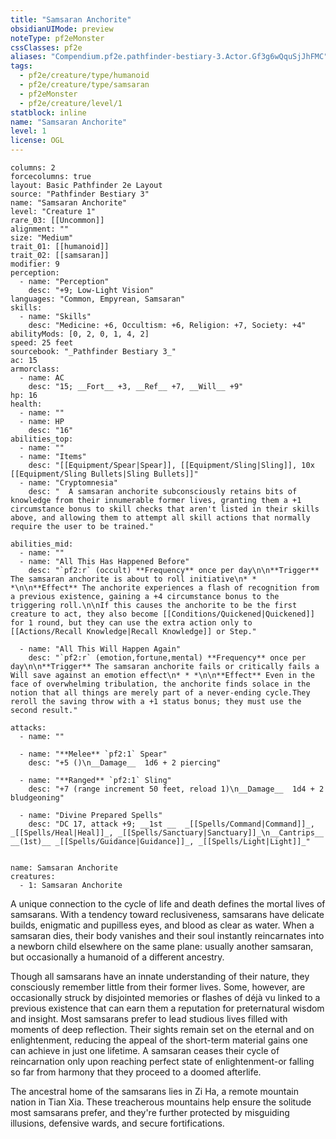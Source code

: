 ```yaml
---
title: "Samsaran Anchorite"
obsidianUIMode: preview
noteType: pf2eMonster
cssClasses: pf2e
aliases: "Compendium.pf2e.pathfinder-bestiary-3.Actor.Gf3g6wQquSjJhFMC" 
tags:
  - pf2e/creature/type/humanoid
  - pf2e/creature/type/samsaran
  - pf2eMonster
  - pf2e/creature/level/1
statblock: inline
name: "Samsaran Anchorite"
level: 1
license: OGL
---
```


```statblock
columns: 2
forcecolumns: true
layout: Basic Pathfinder 2e Layout
source: "Pathfinder Bestiary 3"
name: "Samsaran Anchorite"
level: "Creature 1"
rare_03: [[Uncommon]]
alignment: ""
size: "Medium"
trait_01: [[humanoid]]
trait_02: [[samsaran]]
modifier: 9
perception:
  - name: "Perception"
    desc: "+9; Low-Light Vision"
languages: "Common, Empyrean, Samsaran"
skills:
  - name: "Skills"
    desc: "Medicine: +6, Occultism: +6, Religion: +7, Society: +4"
abilityMods: [0, 2, 0, 1, 4, 2]
speed: 25 feet
sourcebook: "_Pathfinder Bestiary 3_"
ac: 15
armorclass:
  - name: AC
    desc: "15; __Fort__ +3, __Ref__ +7, __Will__ +9"
hp: 16
health:
  - name: ""
  - name: HP
    desc: "16"
abilities_top:
  - name: ""
  - name: "Items"
    desc: "[[Equipment/Spear|Spear]], [[Equipment/Sling|Sling]], 10x [[Equipment/Sling Bullets|Sling Bullets]]"
  - name: "Cryptomnesia"
    desc: "  A samsaran anchorite subconsciously retains bits of knowledge from their innumerable former lives, granting them a +1 circumstance bonus to skill checks that aren't listed in their skills above, and allowing them to attempt all skill actions that normally require the user to be trained."

abilities_mid:
  - name: ""
  - name: "All This Has Happened Before"
    desc: "`pf2:r` (occult) **Frequency** once per day\n\n**Trigger** The samsaran anchorite is about to roll initiative\n* * *\n\n**Effect** The anchorite experiences a flash of recognition from a previous existence, gaining a +4 circumstance bonus to the triggering roll.\n\nIf this causes the anchorite to be the first creature to act, they also become [[Conditions/Quickened|Quickened]] for 1 round, but they can use the extra action only to [[Actions/Recall Knowledge|Recall Knowledge]] or Step."

  - name: "All This Will Happen Again"
    desc: "`pf2:r` (emotion,fortune,mental) **Frequency** once per day\n\n**Trigger** The samsaran anchorite fails or critically fails a Will save against an emotion effect\n* * *\n\n**Effect** Even in the face of overwhelming tribulation, the anchorite finds solace in the notion that all things are merely part of a never-ending cycle.They reroll the saving throw with a +1 status bonus; they must use the second result."

attacks:
  - name: ""

  - name: "**Melee** `pf2:1` Spear"
    desc: "+5 ()\n__Damage__  1d6 + 2 piercing"

  - name: "**Ranged** `pf2:1` Sling"
    desc: "+7 (range increment 50 feet, reload 1)\n__Damage__  1d4 + 2 bludgeoning"

  - name: "Divine Prepared Spells"
    desc: "DC 17, attack +9; __1st __  _[[Spells/Command|Command]]_, _[[Spells/Heal|Heal]]_, _[[Spells/Sanctuary|Sanctuary]]_\n__Cantrips__  __(1st)__ _[[Spells/Guidance|Guidance]]_, _[[Spells/Light|Light]]_"
 
```

```encounter-table
name: Samsaran Anchorite
creatures:
  - 1: Samsaran Anchorite
```



A unique connection to the cycle of life and death defines the mortal lives of samsarans. With a tendency toward reclusiveness, samsarans have delicate builds, enigmatic and pupilless eyes, and blood as clear as water. When a samsaran dies, their body vanishes and their soul instantly reincarnates into a newborn child elsewhere on the same plane: usually another samsaran, but occasionally a humanoid of a different ancestry.

Though all samsarans have an innate understanding of their nature, they consciously remember little from their former lives. Some, however, are occasionally struck by disjointed memories or flashes of déjà vu linked to a previous existence that can earn them a reputation for preternatural wisdom and insight. Most samsarans prefer to lead studious lives filled with moments of deep reflection. Their sights remain set on the eternal and on enlightenment, reducing the appeal of the short-term material gains one can achieve in just one lifetime. A samsaran ceases their cycle of reincarnation only upon reaching perfect state of enlightenment-or falling so far from harmony that they proceed to a doomed afterlife.

The ancestral home of the samsarans lies in Zi Ha, a remote mountain nation in Tian Xia. These treacherous mountains help ensure the solitude most samsarans prefer, and they're further protected by misguiding illusions, defensive wards, and secure fortifications.
